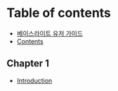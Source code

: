# Table of contents

* [베이스라이트 유저 가이드](README.md)
* [Contents](contents.md)

## Chapter 1

* [Introduction](chapter-1/introduction.md)

